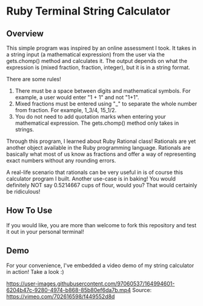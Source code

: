 # **Ruby Terminal String Calculator**

## **Overview**

This simple program was inspired by an online assessment I took. It takes in a string input (a mathematical expression) from the user via the gets.chomp() method and calculates it. The output depends on what the expression is (mixed fraction, fraction, integer), but it is in a string format.

There are some rules!

1. There must be a space between digits and mathematical symbols. For example, a user would enter "1 + 1" and not "1+1".
2. Mixed fractions must be entered using "\_" to separate the whole number from fraction. For example, 1_3/4, 15_1/2.
3. You do not need to add quotation marks when entering your mathematical expression. The gets.chomp() method only takes in strings.

Through this program, I learned about Ruby Rational class! Rationals are yet another object available in the Ruby programming language. Rationals are basically what most of us know as fractions and offer a way of representing exact numbers without any rounding errors.

A real-life scenario that rationals can be very useful in is of course this calculator program I built. Another use-case is in baking! You would definitely NOT say 0.5214667 cups of flour, would you? That would certainly be ridiculous!

## **How To Use**

If you would like, you are more than welcome to fork this repository and test it out in your personal terminal!

## **Demo**

For your convenience, I've embedded a video demo of my string calculator in action! Take a look :)

https://user-images.githubusercontent.com/97060537/164994601-6204b47c-9280-4974-b868-85b80ef6da7b.mp4
Source: https://vimeo.com/702616598/f449552d8d
